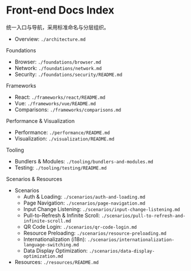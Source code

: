 # Front-end Docs Index

统一入口与导航，采用标准命名与分层组织。

- Overview: `./architecture.md`

Foundations
- Browser: `./foundations/browser.md`
- Network: `./foundations/network.md`
- Security: `./foundations/security/README.md`

Frameworks
- React: `./frameworks/react/README.md`
- Vue: `./frameworks/vue/README.md`
- Comparisons: `./frameworks/comparisons.md`

Performance & Visualization
- Performance: `./performance/README.md`
- Visualization: `./visualization/README.md`

Tooling
- Bundlers & Modules: `./tooling/bundlers-and-modules.md`
- Testing: `./tooling/testing/README.md`

Scenarios & Resources
- Scenarios
  - Auth & Loading: `./scenarios/auth-and-loading.md`
  - Page Navigation: `./scenarios/page-navigation.md`
  - Input Change Listening: `./scenarios/input-change-listening.md`
  - Pull-to-Refresh & Infinite Scroll: `./scenarios/pull-to-refresh-and-infinite-scroll.md`
  - QR Code Login: `./scenarios/qr-code-login.md`
  - Resource Preloading: `./scenarios/resource-preloading.md`
  - Internationalization (i18n): `./scenarios/internationalization-language-switching.md`
  - Data Display Optimization: `./scenarios/data-display-optimization.md`
- Resources: `./resources/README.md`
